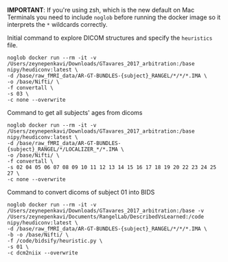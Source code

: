 **IMPORTANT**: If you're using zsh, which is the new default on Mac Terminals you need to include `noglob` before running the docker image so it interprets the `*` wildcards correctly.

Initial command to explore DICOM structures and specify the `heuristics` file.

```
noglob docker run --rm -it -v /Users/zeynepenkavi/Downloads/GTavares_2017_arbitration:/base nipy/heudiconv:latest \
-d /base/raw_fMRI_data/AR-GT-BUNDLES-{subject}_RANGEL/*/*/*.IMA \
-o /base/Nifti/ \
-f convertall \
-s 03 \
-c none --overwrite
```

Command to get all subjects' ages from dicoms

```
noglob docker run --rm -it -v /Users/zeynepenkavi/Downloads/GTavares_2017_arbitration:/base nipy/heudiconv:latest \
-d /base/raw_fMRI_data/AR-GT-BUNDLES-{subject}_RANGEL/*/LOCALIZER_*/*.IMA \
-o /base/Nifti/ \
-f convertall \
-s 02 04 05 06 07 08 09 10 11 12 13 14 15 16 17 18 19 20 22 23 24 25 27 \
-c none --overwrite
```

Command to convert dicoms of subject 01 into BIDS

```
noglob docker run --rm -it -v /Users/zeynepenkavi/Downloads/GTavares_2017_arbitration:/base -v /Users/zeynepenkavi/Documents/RangelLab/DescribedVsLearned:/code nipy/heudiconv:latest \
-d /base/raw_fMRI_data/AR-GT-BUNDLES-{subject}_RANGEL/*/*/*.IMA \
-b -o /base/Nifti/ \
-f /code/bidsify/heuristic.py \
-s 01 \
-c dcm2niix --overwrite
```
